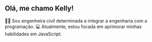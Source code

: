 ## Olá, me chamo Kelly!
👷‍♀️ Sou engenheira civil determinada a integrar a engenharia com a programação.
💻 Atualmente, estou focada em aprimorar minhas habilidades em JavaScript.

<!---
KellyBrito/KellyBrito is a ✨ special ✨ repository because its `README.md` (this file) appears on your GitHub profile.
You can click the Preview link to take a look at your changes.
--->
